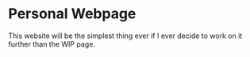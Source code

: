 # Personal Webpage

This website will be the simplest thing ever if I ever decide to work on it further than the WIP page.
